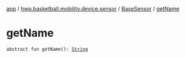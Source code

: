 [app](../../index.md) / [hwp.basketball.mobility.device.sensor](../index.md) / [BaseSensor](index.md) / [getName](.)

# getName

`abstract fun getName(): `[`String`](https://kotlinlang.org/api/latest/jvm/stdlib/kotlin/-string/index.html)